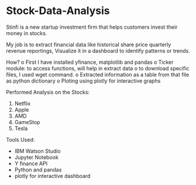 # Stock-Data-Analysis
Stinfi is a new startup investment firm that helps customers invest their money in stocks.

My job is to extract financial data like historical share price quarterly revenue reportings, Visualize it in a dashboard to identify patterns or trends.

How?
o	First I have installed yfinance, matplotlib and pandas
o	Ticker module: to access functions, will help in extract data
o	to download specific files, I used wget command.
o	Extracted information as a table from that file as python dictionary
o	Ploting using plotly for interactive graphs


Performed Analysis on the Stocks:
1. Netflix
2. Apple
3. AMD
4. GameStop
5. Tesla

Tools Used:
- IBM Watson Studio
- Jupyter Notebook
- Y finance API
- Python and pandas
- plotly for interactive dashboard
